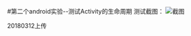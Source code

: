 #第二个android实验--测试Activity的生命周期
测试截图：
![截图](https://github.com/mozhilei/android/tree/master/lab2LifeCycle/Screenshot)

20180312上传